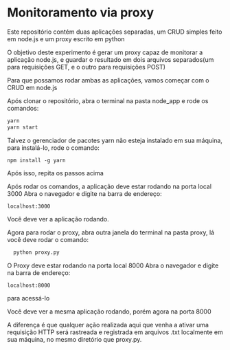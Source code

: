 # Monitoramento via proxy

Este repositório contém duas aplicações separadas, um CRUD simples feito em node.js e um proxy escrito em python

O objetivo deste experimento é gerar um proxy capaz de monitorar a aplicação node.js, e guardar o resultado em dois arquivos separados(um para requisições GET, e o outro para requisições POST)

Para que possamos rodar ambas as aplicações, vamos começar com o CRUD em node.js

Após clonar o repositório, abra o terminal na pasta node_app e rode os comandos:

```bash
yarn
yarn start
```

Talvez o gerenciador de pacotes yarn não esteja instalado em sua máquina, para instalá-lo, rode o comando:

```
npm install -g yarn
```

Após isso, repita os passos acima

Após rodar os comandos, a aplicação deve estar rodando na porta local 3000
Abra o navegador e digite na barra de endereço:
```
localhost:3000
```

Você deve ver a aplicação rodando.

Agora para rodar o proxy, abra outra janela do terminal na pasta proxy, lá você deve rodar o comando:

```bash
  python proxy.py
```

O Proxy deve estar rodando na porta local 8000
Abra o navegador e digite na barra de endereço:
```
localhost:8000
```

para acessá-lo

Você deve ver a mesma aplicação rodando, porém agora na porta 8000

A diferença é que qualquer ação realizada aqui que venha a ativar uma requisição HTTP será rastreada e registrada em arquivos .txt localmente em sua máquina, no mesmo diretório que proxy.py.


